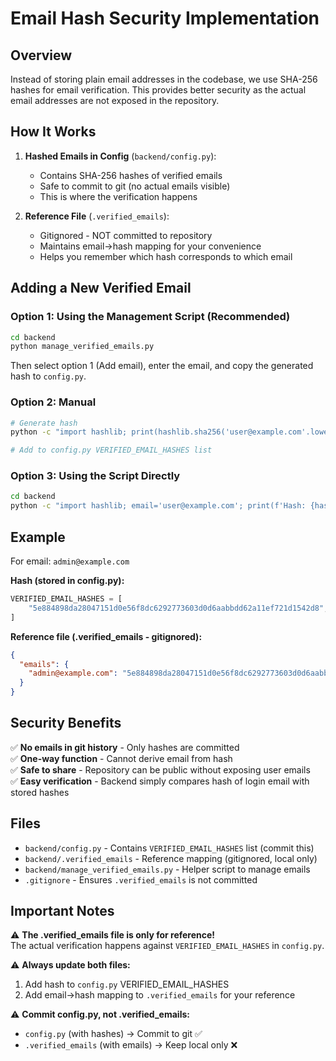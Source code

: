 # Email Hash Security Implementation

## Overview

Instead of storing plain email addresses in the codebase, we use SHA-256 hashes for email verification. This provides better security as the actual email addresses are not exposed in the repository.

## How It Works

1. **Hashed Emails in Config** (`backend/config.py`):

   - Contains SHA-256 hashes of verified emails
   - Safe to commit to git (no actual emails visible)
   - This is where the verification happens

2. **Reference File** (`.verified_emails`):
   - Gitignored - NOT committed to repository
   - Maintains email→hash mapping for your convenience
   - Helps you remember which hash corresponds to which email

## Adding a New Verified Email

### Option 1: Using the Management Script (Recommended)

```bash
cd backend
python manage_verified_emails.py
```

Then select option 1 (Add email), enter the email, and copy the generated hash to `config.py`.

### Option 2: Manual

```bash
# Generate hash
python -c "import hashlib; print(hashlib.sha256('user@example.com'.lower().encode()).hexdigest())"

# Add to config.py VERIFIED_EMAIL_HASHES list
```

### Option 3: Using the Script Directly

```bash
cd backend
python -c "import hashlib; email='user@example.com'; print(f'Hash: {hashlib.sha256(email.lower().encode()).hexdigest()}')"
```

## Example

For email: `admin@example.com`

**Hash (stored in config.py):**

```python
VERIFIED_EMAIL_HASHES = [
    "5e884898da28047151d0e56f8dc6292773603d0d6aabbdd62a11ef721d1542d8",
]
```

**Reference file (.verified_emails - gitignored):**

```json
{
  "emails": {
    "admin@example.com": "5e884898da28047151d0e56f8dc6292773603d0d6aabbdd62a11ef721d1542d8"
  }
}
```

## Security Benefits

✅ **No emails in git history** - Only hashes are committed  
✅ **One-way function** - Cannot derive email from hash  
✅ **Safe to share** - Repository can be public without exposing user emails  
✅ **Easy verification** - Backend simply compares hash of login email with stored hashes

## Files

- `backend/config.py` - Contains `VERIFIED_EMAIL_HASHES` list (commit this)
- `backend/.verified_emails` - Reference mapping (gitignored, local only)
- `backend/manage_verified_emails.py` - Helper script to manage emails
- `.gitignore` - Ensures `.verified_emails` is not committed

## Important Notes

⚠️ **The .verified_emails file is only for reference!**  
The actual verification happens against `VERIFIED_EMAIL_HASHES` in `config.py`.

⚠️ **Always update both files:**

1. Add hash to `config.py` VERIFIED_EMAIL_HASHES
2. Add email→hash mapping to `.verified_emails` for your reference

⚠️ **Commit config.py, not .verified_emails:**

- `config.py` (with hashes) → Commit to git ✅
- `.verified_emails` (with emails) → Keep local only ❌
